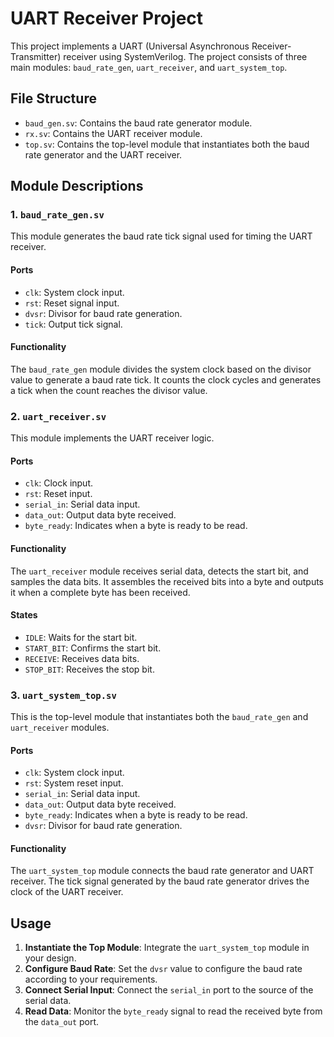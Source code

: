 # UART Receiver Project

This project implements a UART (Universal Asynchronous Receiver-Transmitter) receiver using SystemVerilog. The project consists of three main modules: `baud_rate_gen`, `uart_receiver`, and `uart_system_top`.

## File Structure

- `baud_gen.sv`: Contains the baud rate generator module.
- `rx.sv`: Contains the UART receiver module.
- `top.sv`: Contains the top-level module that instantiates both the baud rate generator and the UART receiver.

## Module Descriptions

### 1. `baud_rate_gen.sv`

This module generates the baud rate tick signal used for timing the UART receiver.

#### Ports
- `clk`: System clock input.
- `rst`: Reset signal input.
- `dvsr`: Divisor for baud rate generation.
- `tick`: Output tick signal.

#### Functionality
The `baud_rate_gen` module divides the system clock based on the divisor value to generate a baud rate tick. It counts the clock cycles and generates a tick when the count reaches the divisor value.

### 2. `uart_receiver.sv`

This module implements the UART receiver logic.

#### Ports
- `clk`: Clock input.
- `rst`: Reset input.
- `serial_in`: Serial data input.
- `data_out`: Output data byte received.
- `byte_ready`: Indicates when a byte is ready to be read.

#### Functionality
The `uart_receiver` module receives serial data, detects the start bit, and samples the data bits. It assembles the received bits into a byte and outputs it when a complete byte has been received.

#### States
- `IDLE`: Waits for the start bit.
- `START_BIT`: Confirms the start bit.
- `RECEIVE`: Receives data bits.
- `STOP_BIT`: Receives the stop bit.

### 3. `uart_system_top.sv`

This is the top-level module that instantiates both the `baud_rate_gen` and `uart_receiver` modules.

#### Ports
- `clk`: System clock input.
- `rst`: System reset input.
- `serial_in`: Serial data input.
- `data_out`: Output data byte received.
- `byte_ready`: Indicates when a byte is ready to be read.
- `dvsr`: Divisor for baud rate generation.

#### Functionality
The `uart_system_top` module connects the baud rate generator and UART receiver. The tick signal generated by the baud rate generator drives the clock of the UART receiver.

## Usage

1. **Instantiate the Top Module**: Integrate the `uart_system_top` module in your design.
2. **Configure Baud Rate**: Set the `dvsr` value to configure the baud rate according to your requirements.
3. **Connect Serial Input**: Connect the `serial_in` port to the source of the serial data.
4. **Read Data**: Monitor the `byte_ready` signal to read the received byte from the `data_out` port.



